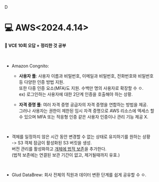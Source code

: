 D<h1>💻 AWS<2024.4.14></h1>
<h4>📖 VCE 10회 오답 + 정리한 것 공부<br></h4><br>

- Amazon Congnito:
  - **사용자 풀**: 사용자 이름과 비밀번호, 이메일과 비밀번호, 전화번호와 비밀번호 등 다양한 인증 방법 지원.<br> 또한 다중 인증 요소(MFA)도 지원. 수백만 명의 사용자로 확장할 수 ㅇ.<br>
    ex) 로그인하는 사용자에 대한 2단계 인증을 호출해야 하는 상황.

  - **자격 증명 풀**: 여러 자격 증명 공급자의 자격 증명을 연합하는 방법을 제공. <br>그러나 사용자는 권한이 제한된 임시 자격 증명으로 AWS 리소스에 엑세스 할 수 있으며 MFA 또는 적응형 인증 같은 사용자 인증이나 관리 기능 제공 X.

    <br>
- 객체를 일정하지 않은 시간 동안 변경할 수 없는 상태로 유지하기를 원하는 상황 <br>-> S3 객체 잠금이 활성화된 S3 버킷을 생성.<br> 버전 관리를 활성화하고 <U>개체에 법적 보존</U>을 추가한다. <br>(법적 보존에는 연결된 보관 기간이 없고, 제거될때까지 유효.)

  <br>
- Glud DataBrew: 회사 전체의 직원과 데이터 변환 단계를 쉽게 공유할 수 ㅇ.
